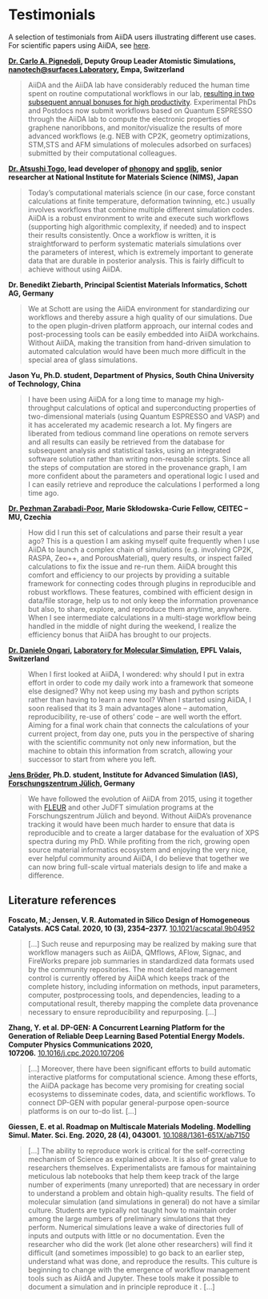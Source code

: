 # Testimonials

A selection of testimonials from AiiDA users illustrating different use cases.
For scientific papers using AiiDA, see [here](https://www.aiida.net/science/).

**[Dr. Carlo A. Pignedoli](https://www.empa.ch/web/s205/carlo-pignedoli), Deputy Group Leader Atomistic Simulations, [nanotech@surfaces Laboratory](http://surfaces.ch/), Empa, Switzerland**

> AiiDA and the AiiDA lab have considerably reduced the human time spent on routine computational workflows in our lab, [resulting in two subsequent annual bonuses for high productivity](https://nccr-marvel.ch/highlights/2020-04AiiDAtestimonial). Experimental PhDs and Postdocs now submit workflows based on Quantum ESPRESSO through the AiiDA lab to compute the electronic properties of graphene nanoribbons, and monitor/visualize the results of more advanced workflows (e.g. NEB with CP2K, geometry optimizations, STM,STS and AFM simulations of molecules adsorbed on surfaces) submitted by their computational colleagues.

**[Dr. Atsushi Togo](https://atztogo.github.io/), lead developer of [phonopy](https://phonopy.github.io/phonopy/) and [spglib](https://atztogo.github.io/spglib/), senior
researcher at National Institute for Materials Science (NIMS), Japan**

> Today’s computational materials science (in our case, force constant calculations at finite temperature, deformation twinning, etc.) usually involves workflows that combine multiple different simulation codes. AiiDA is a robust environment to write and execute such workflows (supporting high algorithmic complexity, if needed) and to inspect their results consistently. Once a workflow is written, it is straightforward to perform systematic materials simulations over the parameters of interest, which is extremely important to generate data that are durable in posterior analysis. This is fairly difficult to achieve without using AiiDA.

**Dr. Benedikt Ziebarth, Principal Scientist Materials Informatics, Schott AG, Germany**

> We at Schott are using the AiiDA environment for standardizing our workflows and thereby assure a high quality of our simulations. Due to the open plugin-driven platform approach, our internal codes and post-processing tools can be easily embedded into AiiDA workchains. Without AiiDA, making the transition from hand-driven simulation to automated calculation would have been much more difficult in the special area of glass simulations.

**Jason Yu, Ph.D. student, Department of Physics, South China University of Technology, China**

> I have been using AiiDA for a long time to manage my high-throughput calculations of optical and superconducting properties of two-dimensional materials (using Quantum ESPRESSO and VASP) and it has accelerated my academic research a lot. My fingers are liberated from tedious command line operations on remote servers and all results can easily be retrieved from the database for subsequent analysis and statistical tasks, using an integrated software solution rather than writing non-reusable scripts. Since all the steps of computation are stored in the provenance graph, I am more confident about the parameters and operational logic I used and I can easily retrieve and reproduce the calculations I performed a long time ago.

**[Dr. Pezhman Zarabadi-Poor](https://github.com/pzarabadip), Marie Skłodowska-Curie Fellow, CEITEC – MU, Czechia**

> How did I run this set of calculations and parse their result a year ago? This is a question I am asking myself quite frequently when I use AiiDA to launch a complex chain of simulations (e.g. involving CP2K, RASPA, Zeo++, and PorousMaterial), query results, or inspect failed calculations to fix the issue and re-run them. AiiDA brought this comfort and efficiency to our projects by providing a suitable framework for connecting codes through plugins in reproducible and robust workflows. These features, combined with efficient design in data/file storage, help us to not only keep the information provenance but also, to share, explore, and reproduce them anytime, anywhere. When I see intermediate calculations in a multi-stage workflow being handled in the middle of night during the weekend, I realize the efficiency bonus that AiiDA has brought to our projects.

**[Dr. Daniele Ongari](https://github.com/danieleongari), [Laboratory for Molecular Simulation](http://lsmo.epfl.ch/), EPFL Valais, Switzerland**

> When I first looked at AiiDA, I wondered: why should I put in extra effort in order to code my daily work into a framework that someone else designed? Why not keep using my bash and python scripts rather than having to learn a new tool? When I started using AiiDA, I soon realised that its 3 main advantages alone – automation, reproducibility, re-use of others’ code – are well worth the effort. Aiming for a final work chain that connects the calculations of your current project, from day one, puts you in the perspective of sharing with the scientific community not only new information, but the machine to obtain this information from scratch, allowing your successor to start from where you left.

**[Jens Bröder](https://github.com/broeder-j), Ph.D. student, Institute for Advanced Simulation (IAS), [Forschungszentrum Jülich](https://www.fz-juelich.de/), Germany**

> We have followed the evolution of AiiDA from 2015, using it together with [FLEUR](https://www.flapw.de/) and other JuDFT simulation programs at the Forschungszentrum Jülich and beyond. Without AiiDA’s provenance tracking it would have been much harder to ensure that data is reproducible and to create a larger database for the evaluation of XPS spectra during my PhD. While profiting from the rich, growing open source material informatics ecosystem and enjoying the very nice, ever helpful community around AiiDA, I do believe that together we can now bring full-scale virtual materials design to life and make a difference.

Literature references
---------------------

**Foscato, M.; Jensen, V. R. Automated in Silico Design of Homogeneous Catalysts. ACS Catal. 2020, 10 (3), 2354–2377.** [10.1021/acscatal.9b04952](https://doi.org/10.1021/acscatal.9b04952)

> \[…\] Such reuse and repurposing may be realized by making sure that workflow managers such as AiiDA, QMflows, AFlow, Signac, and FireWorks prepare job summaries in standardized data formats used by the community repositories. The most detailed management control is currently offered by AiiDA which keeps track of the complete history, including information on methods, input parameters, computer, postprocessing tools, and dependencies, leading to a computational result, thereby mapping the complete data provenance necessary to ensure reproducibility and repurposing. \[…\]

**Zhang, Y. et al. DP-GEN: A Concurrent Learning Platform for the Generation of Reliable Deep Learning Based Potential Energy Models. Computer Physics Communications 2020, 107206.** [10.1016/j.cpc.2020.107206](https://doi.org/10.1016/j.cpc.2020.107206)

> \[…\] Moreover, there have been significant efforts to build automatic interactive platforms for computational science. Among these efforts, the AiiDA package has become very promising for creating social ecosystems to disseminate codes, data, and scientific workflows. To connect DP-GEN with popular general-purpose open-source platforms is on our to-do list. \[…\]

**Giessen, E. et al. Roadmap on Multiscale Materials Modeling. Modelling Simul. Mater. Sci. Eng. 2020, 28 (4), 043001.** [10.1088/1361-651X/ab7150](https://doi.org/10.1088/1361-651X/ab7150)

> \[…\] The ability to reproduce work is critical for the self-correcting mechanism of Science as explained above. It is also of great value to researchers themselves. Experimentalists are famous for maintaining meticulous lab notebooks that help them keep track of the large number of experiments (many unreported) that are necessary in order to understand a problem and obtain high-quality results. The field of molecular simulation (and simulations in general) do not have a similar culture. Students are typically not taught how to maintain order among the large numbers of preliminary simulations that they perform. Numerical simulations leave a wake of directories full of inputs and outputs with little or no documentation. Even the researcher who did the work (let alone other researchers) will find it difficult (and sometimes impossible) to go back to an earlier step, understand what was done, and reproduce the results. This culture is beginning to change with the emergence of workflow management tools such as AiidA and Jupyter. These tools make it possible to document a simulation and in principle reproduce it . \[…\]
